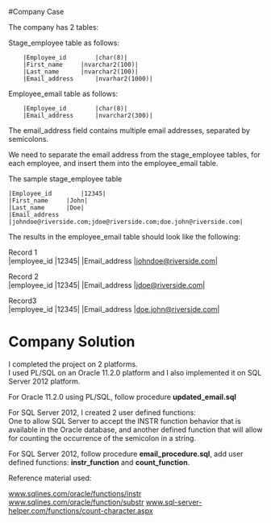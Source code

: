 #Company Case


The company has 2 tables:

Stage_employee table as follows:

		|Employee_id 		|char(8)|
		|First_name		|nvarchar2(100)|
		|Last_name		|nvarchar2(100)|
		|Email_address		|nvarhar2(1000)|

Employee_email table as follows:

		|Employee_id		|char(8)|
		|Email_address		|nvarchar2(300)|

The email_address field contains multiple email addresses, separated by semicolons. 

We need to separate the email address from the stage_employee tables, for each employee, 
and insert them into the employee_email table. 
 
The sample stage_employee table

	|Employee_id		|12345|
	|First_name		|John|
	|Last_name		|Doe|
	|Email_address		|johndoe@riverside.com;jdoe@riverside.com;doe.john@riverside.com|

The results in the employee_email table should look like the following:

Record 1	
		|employee_id		|12345|
		|Email_address		|johndoe@riverside.com|

Record 2	
		|employee_id		|12345|
		|Email_address		|jdoe@riverside.com|

Record3		
		|employee_id		|12345|
		|Email_address		|doe.john@riverside.com|


# Company Solution

I completed the project on 2 platforms.  
I used PL/SQL on an Oracle 11.2.0 platform and I also implemented it on SQL Server 2012 platform.
  
For Oracle 11.2.0 using PL/SQL, follow procedure **updated_email.sql**

For SQL Server 2012, I created 2 user defined functions:   
One to allow SQL Server to accept the INSTR function behavior 
that is available in the Oracle database, and another defined 
function that will allow for counting the occurrence of the semicolon in a string.
  
For SQL Server 2012, follow procedure **email_procedure.sql**, 
add user defined functions: **instr_function** and **count_function**.

	
Reference material used: 
	
www.sqlines.com/oracle/functions/instr
www.sqlines.com/oracle/function/substr
www.sql-server-helper.com/functions/count-character.aspx



